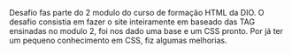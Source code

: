 Desafio fas parte do 2 modulo do curso de formação HTML da DIO.
O desafio consistia em fazer o site inteiramente em baseado das TAG ensinadas no modulo 2, foi nos dado uma base e um CSS pronto.
Por já ter um pequeno conhecimento em CSS, fiz algumas melhorias.
